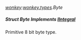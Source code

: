 _[wonkey](../../modules/wonkey/wonkey-module.md):[wonkey.types](../../modules/wonkey/wonkey-types.md).Byte_
##### Struct Byte Implements [IIntegral](../../modules/wonkey/wonkey-types-iintegral.md)
Primitive 8 bit byte type.
